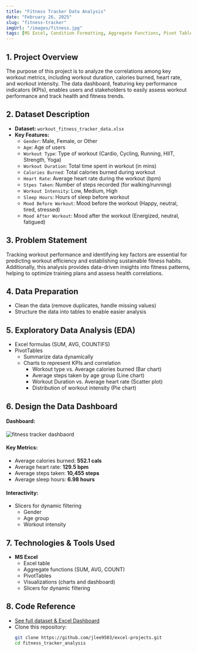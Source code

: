 ```yaml
---
title: "Fitness Tracker Data Analysis"
date: "February 26, 2025"
slug: "fitness-tracker"
imgUrl: "/images/fitness.jpg"
tags: [MS Excel, Condition Formatting, Aggregate Functions, Pivot Table, Data Dashboard]
---
```


## 1. Project Overview
The purpose of this project is to analyze the correlations among key workout metrics, including workout duration, calories burned, heart rate, and workout intensity. The data dashboard, featuring key performance indicators (KPIs), enables users and stakeholders to easily assess workout performance and track health and fitness trends.

## 2. Dataset Description
- **Dataset:** `workout_fitness_tracker_data.xlsx`
- **Key Features:**
  - `Gender`: Male, Female, or Other
  - `Age`: Age of users
  - `Workout Type`: Type of workout (Cardio, Cycling, Running, HIIT, Strength, Yoga)
  - `Workout Duration`: Total time spent in workout (in mins)
  - `Calories Burned`: Total calories burned during workout
  - `Heart Rate`: Average heart rate during the workout (bpm)
  - `Stpes Taken`: Number of steps recorded (for walking/running)
  - `Workout Intensity`: Low, Medium, High
  - `Sleep Hours`: Hours of sleep before workout
  - `Mood Before Workout`: Mood before the workout (Happy, neutral, tired, stressed)
  - `Mood After Workout`: Mood after the workout (Energized, neutral, fatigued)

## 3. Problem Statement
Tracking workout performance and identifying key factors are essential for predicting workout efficiency and establishing sustainable fitness habits. Additionally, this analysis provides data-driven insights into fitness patterns, helping to optimize training plans and assess health correlations.

## 4. Data Preparation
- Clean the data (remove duplicates, handle missing values)
- Structure the data into tables to enable easier analysis

## 5. Exploratory Data Analysis (EDA)
- Excel formulas (SUM, AVG, COUNTIFS)
- PivotTables
  - Summarize data dynamically
  - Charts to represent KPIs and correlation
    - Workout type vs. Average calories burned (Bar chart)
    - Average steps taken by age group (Line chart)
    - Workout Duration vs. Average heart rate (Scatter plot)
    - Distribution of workout intensity (Pie chart)

## 6. Design the Data Dashboard
#### Dashboard:
  ![fitness tracker dashbaord](https://raw.githubusercontent.com/jlee9503/excel-projects/main/fitness_tracker_analysis/fitness_tracker_dashboard.png)

#### Key Metrics:
  - Average calories burned: **552.1 cals**
  - Average heart rate: **129.5 bpm**
  - Average steps taken: **10,455 steps**
  - Average sleep hours: **6.98 hours**

#### Interactivity:
  - Slicers for dynamic filtering
    - Gender
    - Age group
    - Workout intensity

## 7. Technologies & Tools Used
- **MS Excel**
  - Excel table
  - Aggregate functions (SUM, AVG, COUNT)
  - PivotTables
  - Visualizations (charts and dashboard)
  - Slicers for dynamic filtering

## 8. Code Reference
- [See full dataset & Excel Dashboard](https://github.com/jlee9503/excel-projects/tree/main/fitness_tracker_analysis)
- Clone this repository:
   ```bash
   git clone https://github.com/jlee9503/excel-projects.git
   cd fitness_tracker_analysis
   ```